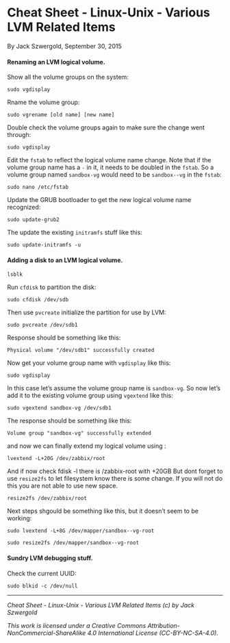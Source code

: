 # Cheat Sheet - Linux-Unix - Various LVM Related Items

By Jack Szwergold, September 30, 2015

#### Renaming an LVM logical volume.

Show all the volume groups on the system:

	sudo vgdisplay

Rname the volume group:

	sudo vgrename [old name] [new name]

Double check the volume groups again to make sure the change went through:

    sudo vgdisplay

Edit the `fstab` to reflect the logical volume name change. Note that if the volume group name has a `-` in it, it needs to be doubled in the `fstab`. So a volume group named `sandbox-vg` would need to be `sandbox--vg` in the `fstab`:

	sudo nano /etc/fstab

Update the GRUB bootloader to get the new logical volume name recognized:

	sudo update-grub2

The update the existing `initramfs` stuff like this:

	sudo update-initramfs -u

#### Adding a disk to an LVM logical volume.

    lsblk

Run `cfdisk` to partition the disk:

	sudo cfdisk /dev/sdb

Then use `pvcreate` initialize the partition for use by LVM:

	sudo pvcreate /dev/sdb1

Response should be something like this:

    Physical volume "/dev/sdb1" successfully created

Now get your volume group name with `vgdisplay` like this:

    sudo vgdisplay

In this case let’s assume the volume group name is `sandbox-vg`. So now let’s add it to the existing volume group using `vgextend` like this:

	sudo vgextend sandbox-vg /dev/sdb1

The response should be something like this:

	Volume group "sandbox-vg" successfully extended


and now we can finally extend my logical volume using :

	lvextend -L+20G /dev/zabbix/root 

And if now check fdisk -l there is /zabbix-root with +20GB But dont forget to use `resize2fs` to let filesystem know there is some change. If you will not do this you are not able to use new space.

	resize2fs /dev/zabbix/root

Next steps shgould be something like this, but it doesn’t seem to be working:

    sudo lvextend -L+8G /dev/mapper/sandbox--vg-root

    sudo resize2fs /dev/mapper/sandbox--vg-root

#### Sundry LVM debugging stuff.

Check the current UUID:

	sudo blkid -c /dev/null

***

*Cheat Sheet - Linux-Unix - Various LVM Related Items (c) by Jack Szwergold*

*This work is licensed under a Creative Commons Attribution-NonCommercial-ShareAlike 4.0 International License (CC-BY-NC-SA-4.0).*

